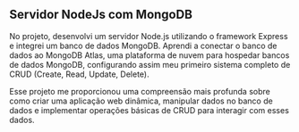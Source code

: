 ## Servidor NodeJs com MongoDB

No projeto, desenvolvi um servidor Node.js utilizando o framework Express e integrei um banco de dados MongoDB. Aprendi a conectar o banco de dados ao MongoDB Atlas, uma plataforma de nuvem para hospedar bancos de dados MongoDB, configurando assim meu primeiro sistema completo de CRUD (Create, Read, Update, Delete).

 Esse projeto me proporcionou uma compreensão mais profunda sobre como criar uma aplicação web dinâmica, manipular dados no banco de dados e implementar operações básicas de CRUD para interagir com esses dados.
